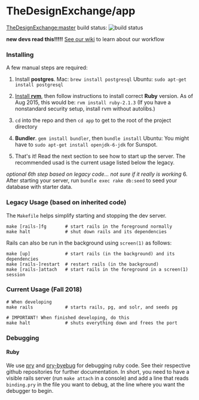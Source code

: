 TheDesignExchange/app
=====================

[TheDesignExchange:master][] build status:
![build status][]

 [TheDesignExchange:master]: https://github.com/TheDesignExchange/thedesignexchange/tree/master
 [build status]: https://travis-ci.org/TheDesignExchange/thedesignexchange.svg
 
 **new devs read this!!!!!**
 [See our wiki] to learn about our workflow
 
 [See our wiki]: https://github.com/TheDesignExchange/app/wiki

### Installing

A few manual steps are required:

1. Install **postgres**.
   Mac: `brew install postgresql`
   Ubuntu: `sudo apt-get install postgresql`

2. [Install **rvm**], then follow instructions to install correct **Ruby** version.
   As of Aug 2015, this would be: `rvm install ruby-2.1.3`
   (If you have a nonstandard security setup, install rvm without autolibs.)

3. `cd` into the repo and then `cd app` to get to the root of the project directory

4. **Bundler**. `gem install bundler`, then `bundle install`
   Ubuntu: You might have to `sudo apt-get install openjdk-6-jdk` for Sunspot.
   
5. That's it! Read the next section to see how to start up the server. The recommended usad is the current usage listed below the legacy.

*optional 6th step based on legacy code... not sure if it really is working*
6. After starting your server, run `bundle exec rake db:seed` to seed your database with starter data.

 [install **rvm**]: https://rvm.io/rvm/install

### Legacy Usage (based on inherited code)

The `Makefile` helps simplify starting and stopping the dev server.

```
make [rails-]fg       # start rails in the foreground normally
make halt             # shut down rails and its dependencies
```

Rails can also be run in the background using `screen(1)` as follows:
```
make [up]             # start rails (in the background) and its dependencies
make [rails-]restart  # restart rails (in the background)
make [rails-]attach   # start rails in the foreground in a screen(1) session
```

### Current Usage (Fall 2018)
```
# When developing
make rails            # starts rails, pg, and solr, and seeds pg

# IMPORTANT! When finished developing, do this
make halt             # shuts everything down and frees the port
```

### Debugging

#### Ruby

We use [pry](https://github.com/pry/pry) and
[pry-byebug](https://github.com/deivid-rodriguez/pry-byebug) for debugging ruby
code. See their respective github repositories for further documentation. In
short, you need to have a visible rails server (run `make attach` in a console)
and add a line that reads `binding.pry` in the file you want to debug, at the
line where you want the debugger to begin.
